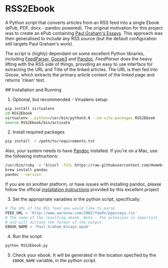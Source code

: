 # RSS2Ebook
A Python script that converts articles from an  RSS feed into a single Ebook (ePub, PDF, docx - pandoc powered). 
The original motivation for this project was to create an ePub containing 
[Paul Graham's Essays](http://paulgraham.com/articles.html).
This approach was then generalised to include any RSS source (but the default configuration still targets Paul Graham's 
work).

The script is (highly) dependant on some excellent Python libraries, including 
[FeedParser](https://github.com/kurtmckee/feedparser), [Goose3](https://github.com/goose3/goose3) 
and [Pandoc](https://pandoc.org/).
*FeedParser* does the heavy lifting with the RSS side of things, providing an easy to use interface for extracting the
URL and Title of the linked articles.
The URL is then fed into *Goose*, which extracts the primary article content of the linked page and returns 'clean' text.


## Installation and Running

1. Optional, but recommended - Virualenv setup:
```bash
pip install virtualenv
cd RSS2Ebook
virtualenv --python=/usr/bin/python3.6 --no-site-packages RSS2Ebook
source RSS2Ebook/bin/activate
``` 

2. Install required packages
```bash
pip install -r /path/to/requirements.txt
```
Also, your system needs to have [Pandoc](https://pandoc.org/) installed. If you're on a Mac, use the following 
instructions:

```bash
/usr/bin/ruby -e "$(curl -fsSL https://raw.githubusercontent.com/Homebrew/install/master/install)"
brew install pandoc
pandoc --version
```

If you are on another platform, or have issues with installing pandoc, please follow the official [installation 
instructions](https://pandoc.org/installing.html) provided by this excellent project

3. Set the appropriate variables in the python script, specifically:

```python
# The URL of the RSS feed you would like to parse
FEED_URL = 'http://www.aaronsw.com/2002/feeds/pgessays.rss'
# The name of the resulting ebook. Note - the extension is important,
# and will dictate teh format of the output.
EBOOK_NAME = 'Paul_Graham_Essays.epub'
```
 
4. Run the script:
```bash
python RSS2Ebook.py
```

5. Check your ebook. It will be generated in the location specfied by 
the `EBOOK_NAME` variable, in the python script.
